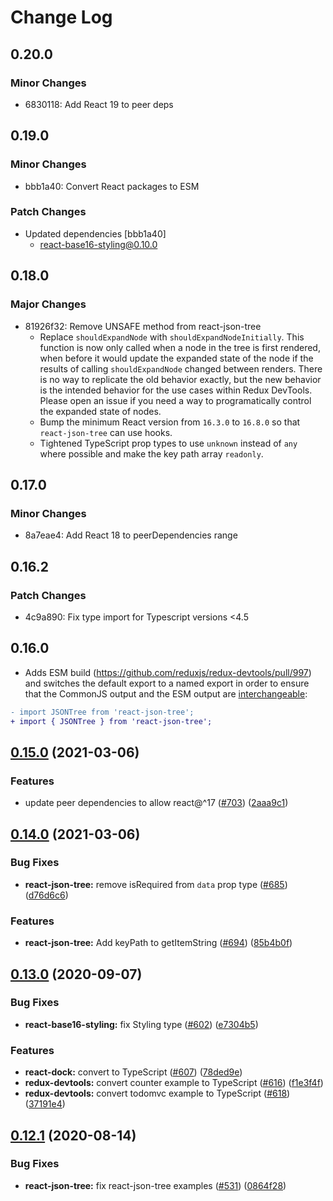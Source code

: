 # Change Log

## 0.20.0

### Minor Changes

- 6830118: Add React 19 to peer deps

## 0.19.0

### Minor Changes

- bbb1a40: Convert React packages to ESM

### Patch Changes

- Updated dependencies [bbb1a40]
  - react-base16-styling@0.10.0

## 0.18.0

### Major Changes

- 81926f32: Remove UNSAFE method from react-json-tree
  - Replace `shouldExpandNode` with `shouldExpandNodeInitially`. This function is now only called when a node in the tree is first rendered, when before it would update the expanded state of the node if the results of calling `shouldExpandNode` changed between renders. There is no way to replicate the old behavior exactly, but the new behavior is the intended behavior for the use cases within Redux DevTools. Please open an issue if you need a way to programatically control the expanded state of nodes.
  - Bump the minimum React version from `16.3.0` to `16.8.0` so that `react-json-tree` can use hooks.
  - Tightened TypeScript prop types to use `unknown` instead of `any` where possible and make the key path array `readonly`.

## 0.17.0

### Minor Changes

- 8a7eae4: Add React 18 to peerDependencies range

## 0.16.2

### Patch Changes

- 4c9a890: Fix type import for Typescript versions <4.5

## 0.16.0

- Adds ESM build (https://github.com/reduxjs/redux-devtools/pull/997) and switches the default export to a named export in order to ensure that the CommonJS output and the ESM output are [interchangeable](https://rollupjs.org/guide/en/#outputexports):

```diff
- import JSONTree from 'react-json-tree';
+ import { JSONTree } from 'react-json-tree';
```

## [0.15.0](https://github.com/reduxjs/redux-devtools/compare/react-json-tree@0.14.0...react-json-tree@0.15.0) (2021-03-06)

### Features

- update peer dependencies to allow react@^17 ([#703](https://github.com/reduxjs/redux-devtools/issues/703)) ([2aaa9c1](https://github.com/reduxjs/redux-devtools/commit/2aaa9c10a383e3a7ab20b3ab14639781fd7bb2eb))

## [0.14.0](https://github.com/reduxjs/redux-devtools/compare/react-json-tree@0.13.0...react-json-tree@0.14.0) (2021-03-06)

### Bug Fixes

- **react-json-tree:** remove isRequired from `data` prop type ([#685](https://github.com/reduxjs/redux-devtools/issues/685)) ([d76d6c6](https://github.com/reduxjs/redux-devtools/commit/d76d6c678d3b3b304cf53c1b4b1b329e8962f7b0))

### Features

- **react-json-tree:** Add keyPath to getItemString ([#694](https://github.com/reduxjs/redux-devtools/issues/694)) ([85b4b0f](https://github.com/reduxjs/redux-devtools/commit/85b4b0fb04b1d6d95054d5073fa17fa61efc0df3))

## [0.13.0](https://github.com/reduxjs/redux-devtools/compare/react-json-tree@0.12.1...react-json-tree@0.13.0) (2020-09-07)

### Bug Fixes

- **react-base16-styling:** fix Styling type ([#602](https://github.com/reduxjs/redux-devtools/issues/602)) ([e7304b5](https://github.com/reduxjs/redux-devtools/commit/e7304b5853a572b53429809ed8ac4b7a198c90f8))

### Features

- **react-dock:** convert to TypeScript ([#607](https://github.com/reduxjs/redux-devtools/issues/607)) ([78ded9e](https://github.com/reduxjs/redux-devtools/commit/78ded9e0ca5ced5f6ae4e6d4474fa133b6d081b9))
- **redux-devtools:** convert counter example to TypeScript ([#616](https://github.com/reduxjs/redux-devtools/issues/616)) ([f1e3f4f](https://github.com/reduxjs/redux-devtools/commit/f1e3f4f8340dea288de5229006acf9dc1ef1cccf))
- **redux-devtools:** convert todomvc example to TypeScript ([#618](https://github.com/reduxjs/redux-devtools/issues/618)) ([37191e4](https://github.com/reduxjs/redux-devtools/commit/37191e46e600cd9ac2839f0687efb347fc4ef7c1))

## [0.12.1](https://github.com/reduxjs/redux-devtools/compare/react-json-tree@0.12.0...react-json-tree@0.12.1) (2020-08-14)

### Bug Fixes

- **react-json-tree:** fix react-json-tree examples ([#531](https://github.com/reduxjs/redux-devtools/issues/531)) ([0864f28](https://github.com/reduxjs/redux-devtools/commit/0864f281560dcbad1ddb2ab985e23b841771cb8c))
